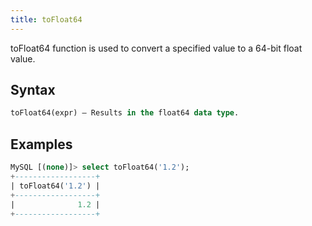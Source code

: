 ```yaml
---
title: toFloat64
---
```


toFloat64 function is used to convert a specified value to a 64-bit float value.

## Syntax

```sql
toFloat64(expr) — Results in the float64 data type.
```

## Examples

```sql
MySQL [(none)]> select toFloat64('1.2');
+------------------+
| toFloat64('1.2') |
+------------------+
|              1.2 |
+------------------+
```
